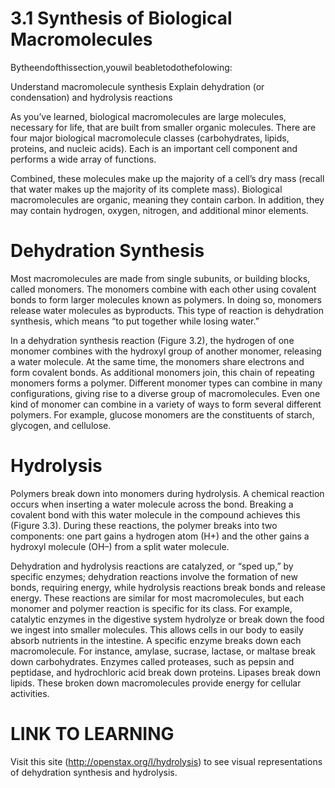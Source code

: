 # 3.1 Synthesis of Biological Macromolecules

Bytheendofthissection,youwil beabletodothefolowing:

Understand macromolecule synthesis Explain dehydration (or condensation) and hydrolysis reactions

As you’ve learned, biological macromolecules are large molecules, necessary for life, that are built from smaller organic molecules. There are four major biological macromolecule classes (carbohydrates, lipids, proteins, and nucleic acids). Each is an important cell component and performs a wide array of functions.

Combined, these molecules make up the majority of a cell’s dry mass (recall that water makes up the majority of its complete mass). Biological macromolecules are organic, meaning they contain carbon. In addition, they may contain hydrogen, oxygen, nitrogen, and additional minor elements.

# Dehydration Synthesis

Most macromolecules are made from single subunits, or building blocks, called monomers. The monomers combine with each other using covalent bonds to form larger molecules known as polymers. In doing so, monomers release water molecules as byproducts. This type of reaction is dehydration synthesis, which means “to put together while losing water.”

In a dehydration synthesis reaction (Figure 3.2), the hydrogen of one monomer combines with the hydroxyl group of another monomer, releasing a water molecule. At the same time, the monomers share electrons and form covalent bonds. As additional monomers join, this chain of repeating monomers forms a polymer. Different monomer types can combine in many configurations, giving rise to a diverse group of macromolecules. Even one kind of monomer can combine in a variety of ways to form several different polymers. For example, glucose monomers are the constituents of starch, glycogen, and cellulose.

# Hydrolysis

Polymers break down into monomers during hydrolysis. A chemical reaction occurs when inserting a water molecule across the bond. Breaking a covalent bond with this water molecule in the compound achieves this (Figure 3.3). During these reactions, the polymer breaks into two components: one part gains a hydrogen atom $\left( \mathrm { H } + \right)$ and the other gains a hydroxyl molecule (OH–) from a split water molecule.

Dehydration and hydrolysis reactions are catalyzed, or “sped up,” by specific enzymes; dehydration reactions involve the formation of new bonds, requiring energy, while hydrolysis reactions break bonds and release energy. These reactions are similar for most macromolecules, but each monomer and polymer reaction is specific for its class. For example, catalytic enzymes in the digestive system hydrolyze or break down the food we ingest into smaller molecules. This allows cells in our body to easily absorb nutrients in the intestine. A specific enzyme breaks down each macromolecule. For instance, amylase, sucrase, lactase, or maltase break down carbohydrates. Enzymes called proteases, such as pepsin and peptidase, and hydrochloric acid break down proteins. Lipases break down lipids. These broken down macromolecules provide energy for cellular activities.

# LINK TO LEARNING

Visit this site (http://openstax.org/l/hydrolysis) to see visual representations of dehydration synthesis and hydrolysis.
